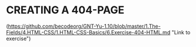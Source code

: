 # CREATING A 404-PAGE

(https://github.com/becodeorg/GNT-Yu-1.10/blob/master/1.The-Fields/4.HTML-CSS/1.HTML-CSS-Basics/6.Exercise-404-HTML.md "Link to exercise")

